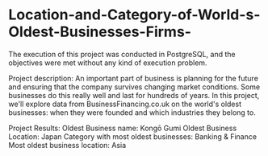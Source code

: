 # Location-and-Category-of-World-s-Oldest-Businesses-Firms-

The execution of this project was conducted in PostgreSQL, and the objectives were met without any kind of execution problem. 

Project description:
An important part of business is planning for the future and ensuring that the company survives changing market conditions. Some businesses do this really well and last for hundreds of years. In this project, we'll explore data from BusinessFinancing.co.uk on the world's oldest businesses: when they were founded and which industries they belong to. 

Project Results:
Oldest Business name: Kongō Gumi 
Oldest Business Location: Japan 
Category with most oldest businesses: Banking & Finance
Most oldest business location: Asia 

